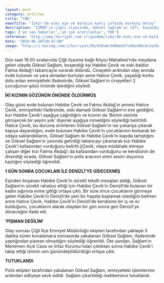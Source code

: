 ```yaml
---
layout: post
category: articles
title: "YÖK"
newsTitle: "İzmir'de eski eşe ve baldıza kanlı infazda korkunç detay"
description: "İZMİR’in Çiğli ilçesinde, Göksel Sağlam’ın (47), boşandığı eşi Habibe Çevik (42) ve eski baldızı Fatma Akdağ’ı (39), 2 çocuğunun gözü önünde öldürdüğü ortaya çıktı. Olay sırasında eski damadını engelleme çalışan Hatice Çevik, kızlarının gözleri önünde öldürülmesinin şokunu uzun süre üzerinden atamadı."
tags: ['en son haberler','en çok aratılanlar','YÖK']
reference: "http://www.hurriyet.com.tr/gundem/izmirde-eski-ese-ve-baldiza-kanli-infazda-korkunc-detay-41250649"
date: "2019-06-20T20:32:00"
image: "http://i.hurimg.com/i/hurriyet/98/620x0/5d0bed37c9de3d0c0c5a76dd.jpg"
---
```


<p>D&uuml;n saat 19.00 sıralarında &Ccedil;iğli il&ccedil;esine bağlı K&ouml;yi&ccedil;i Mahallesi&rsquo;nde meydana gelen olayda G&ouml;ksel Sağlam, boşandığı eşi Habibe &Ccedil;evik ve eski baldızı Fatma Akdağ&rsquo;ı tabancayla vurarak &ouml;ld&uuml;rd&uuml;. Cinayetin ardından olay anında evde bulunan ve yara almadan kurtulan anne Hatice &Ccedil;evik, yaşadığı korku dolu anları emniyetteki ifadesinde, G&ouml;ksel Sağlam&rsquo;ın cinayetleri 2 &ccedil;ocuğunun g&ouml;z&uuml; &ouml;n&uuml;nde işlediğini s&ouml;yledi.</p>
<p><strong>İKİ KIZININ G&Ouml;Z&Uuml;N&Uuml;N &Ouml;N&Uuml;NDE &Ouml;LD&Uuml;RM&Uuml;Ş</strong></p>
<p>Olay g&uuml;n&uuml; evde bulunan Habibe &Ccedil;evik ve Fatma Akdağ&rsquo;ın annesi Hatice &Ccedil;evik, emniyetteki ifadesinde, eski damadı G&ouml;ksel Sağlam&rsquo;ın eve geldiğini, kızı Habibe &Ccedil;evik&rsquo;i aşağıya &ccedil;ağırdığını ve kızının da &rsquo;Benim seninle g&ouml;r&uuml;şecek bir şeyim yok&rsquo; diyerek aşağıya inmediğini s&ouml;ylediği belirtildi. Hatice &Ccedil;evik, bu duruma sinirlenen G&ouml;ksel Sağlam&rsquo;ın ise yukarıya &ccedil;ıkarak kapıya dayandığını, evde bulunan Habibe &Ccedil;evik&rsquo;in &ccedil;ocuklarının korkarak bir odaya saklandıklarını, G&ouml;ksel Sağlam ile Habibe &Ccedil;evik&rsquo;in kapıda tartıştığını ve G&ouml;ksel Sağlam&rsquo;ın yanında getirdiği tabancayı &ccedil;ıkartarak kızı Habibe &Ccedil;evik&rsquo;i kafasından vurduğunu belirtti.&yuml;&Ccedil;evik, olaya m&uuml;dahale etmeye &ccedil;alışan diğer kızı Fatma Akdağ&rsquo;ı da kafasından vurduğunu ve kendisinin de direndiği sırada, G&ouml;ksel Sağlam&rsquo;ın polis aracının siren sesini duyunca ka&ccedil;tığını s&ouml;ylediği &ouml;ğrenildi.</p>
<p><strong>1 G&Uuml;N SONRA &Ccedil;OCUKLARI İLE DENİZLİ&rsquo;YE GİDECEKMİŞ</strong></p>
<p>Eşinden boşanan Habibe &Ccedil;evik&rsquo;in s&uuml;rekli tehdit mesajları aldığı, G&ouml;ksel Sağlam&rsquo;ın s&uuml;rekli rahatsız ettiği i&ccedil;in Habibe &Ccedil;evik&rsquo;in Denizli&rsquo;de bulanan bir kadın sığınma evine gittiği ortaya &ccedil;ıktı. Bir s&uuml;re &ouml;nce &ccedil;ocuklarını g&ouml;rmeye gelen Habibe &Ccedil;evik&rsquo;in Denizli&rsquo;de yeni bir hayata başlamak istediğini belirten anne Hatice &Ccedil;evik, Habibe &Ccedil;evik&rsquo;in Denizli&rsquo;de kendisine bir iş ve ev bulduğunu, &ccedil;ocuklarını alarak olaydan bir g&uuml;n sonra geri Denizli&rsquo;ye d&ouml;neceğini ifade etti.</p>
<p><strong>&rsquo;PİŞMAN DEĞİLİM&rsquo;</strong></p>
<p>Olay sonrası &Ccedil;iğli İl&ccedil;e Emniyet M&uuml;d&uuml;rl&uuml;ğ&uuml; ekipleri tarafından yaklaşık 5 dakika s&uuml;ren kovalamaca sonrasında yakalanan G&ouml;ksel Sağlam, ifadesinde yaptığından pişman olmadığını s&ouml;ylediği &ouml;ğrenildi. &Ouml;te yandan, Sağlam&rsquo;ın Menemen A&ccedil;ık Ceza ve İnfaz Kurumu&rsquo;ndan &ccedil;ıktıktan sonra Habibe &Ccedil;evik&rsquo;i takip ettiği izninin son g&uuml;n&uuml;nde&yuml;&ouml;ld&uuml;rd&uuml;ğ&uuml; ortaya &ccedil;ıktı.</p>
<p><strong>TUTUKLANDI</strong></p>
<p>Polis ekipleri tarafından yakalanan G&ouml;ksel Sağlam, emniyetteki işlemlerinin ardından adliyeye sevk edildi. Sağlam &ccedil;ıkartıldığı mahkemece tutuklandı.</p>